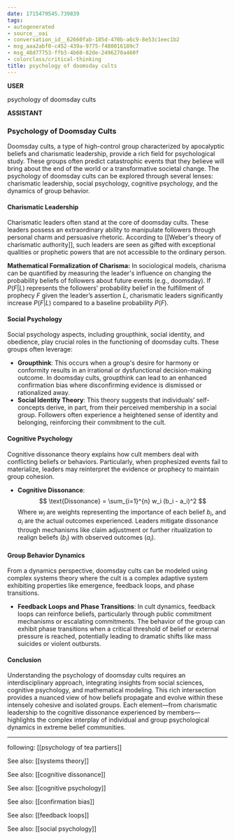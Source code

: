 ```yaml
---
date: 1715479545.739839
tags:
- autogenerated
- source__oai
- conversation_id__62660fab-185d-470b-a6c9-8e53c1eec1b2
- msg_aaa2abf0-c452-439a-9775-f480016189c7
- msg_48d77753-ffb3-4b60-82de-2496270a460f
- colorclass/critical-thinking
title: psychology of doomsday cults
---
```


**USER**

psychology of doomsday cults


**ASSISTANT**

### Psychology of Doomsday Cults

Doomsday cults, a type of high-control group characterized by apocalyptic beliefs and charismatic leadership, provide a rich field for psychological study. These groups often predict catastrophic events that they believe will bring about the end of the world or a transformative societal change. The psychology of doomsday cults can be explored through several lenses: charismatic leadership, social psychology, cognitive psychology, and the dynamics of group behavior.

#### Charismatic Leadership

Charismatic leaders often stand at the core of doomsday cults. These leaders possess an extraordinary ability to manipulate followers through personal charm and persuasive rhetoric. According to [[Weber's theory of charismatic authority]], such leaders are seen as gifted with exceptional qualities or prophetic powers that are not accessible to the ordinary person. 

**Mathematical Formalization of Charisma:** In sociological models, charisma can be quantified by measuring the leader's influence on changing the probability beliefs of followers about future events (e.g., doomsday). If $P(F | L)$ represents the followers' probability belief in the fulfillment of prophecy $F$ given the leader’s assertion $L$, charismatic leaders significantly increase $P(F | L)$ compared to a baseline probability $P(F)$.

#### Social Psychology

Social psychology aspects, including groupthink, social identity, and obedience, play crucial roles in the functioning of doomsday cults. These groups often leverage:

- **Groupthink**: This occurs when a group's desire for harmony or conformity results in an irrational or dysfunctional decision-making outcome. In doomsday cults, groupthink can lead to an enhanced confirmation bias where disconfirming evidence is dismissed or rationalized away.
- **Social Identity Theory**: This theory suggests that individuals’ self-concepts derive, in part, from their perceived membership in a social group. Followers often experience a heightened sense of identity and belonging, reinforcing their commitment to the cult.

#### Cognitive Psychology

Cognitive dissonance theory explains how cult members deal with conflicting beliefs or behaviors. Particularly, when prophesized events fail to materialize, leaders may reinterpret the evidence or prophecy to maintain group cohesion.

- **Cognitive Dissonance**: $$ \text{Dissonance} = \sum_{i=1}^{n} w_i (b_i - a_i)^2 $$
   Where $w_i$ are weights representing the importance of each belief $b_i$, and $a_i$ are the actual outcomes experienced. Leaders mitigate dissonance through mechanisms like claim adjustment or further ritualization to realign beliefs ($b_i$) with observed outcomes ($a_i$).

#### Group Behavior Dynamics

From a dynamics perspective, doomsday cults can be modeled using complex systems theory where the cult is a complex adaptive system exhibiting properties like emergence, feedback loops, and phase transitions.

- **Feedback Loops and Phase Transitions**: In cult dynamics, feedback loops can reinforce beliefs, particularly through public commitment mechanisms or escalating commitments. The behavior of the group can exhibit phase transitions when a critical threshold of belief or external pressure is reached, potentially leading to dramatic shifts like mass suicides or violent outbursts.

#### Conclusion

Understanding the psychology of doomsday cults requires an interdisciplinary approach, integrating insights from social sciences, cognitive psychology, and mathematical modeling. This rich intersection provides a nuanced view of how beliefs propagate and evolve within these intensely cohesive and isolated groups. Each element—from charismatic leadership to the cognitive dissonance experienced by members—highlights the complex interplay of individual and group psychological dynamics in extreme belief communities.


---


following: [[psychology of tea partiers]]

See also: [[systems theory]]


See also: [[cognitive dissonance]]


See also: [[cognitive psychology]]


See also: [[confirmation bias]]


See also: [[feedback loops]]


See also: [[social psychology]]